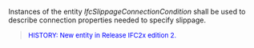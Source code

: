 Instances of the entity _IfcSlippageConnectionCondition_ shall be used to describe connection properties needed to specify slippage.

> <font color="#0000FF" size="-1"> HISTORY: New entity in Release IFC2x
		  edition 2. </font>
>